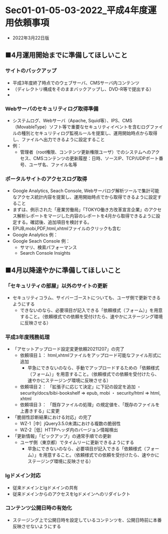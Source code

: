 # Sec01-01-05-03-2022_平成4年度運用依頼事項
+ 2022年3月22日版
## ■4月運用開始までに準備してほしいこと
### サイトのバックアップ
+ 平成3年度終了時点でのウェブサーバ、CMSサーバ内コンテンツ
+ （ディレクトリ構成をそのままバックアップし、DVD-R等で提出する）
+ 
### Webサーバのセキュリティログ取得準備
+ システムログ、Webサーバ（Apache, Squid等）、IPS、CMS（MovableType）ソフト等で重要なセキュリティイベントを含むログファイルの種別とセキュリティログ監視ルールを提案し、運用開始時点から取得し、ファイルへ出力できるように設定すること
+ 例：
  + 管理者（root権限、コンテンツ更新権限ユーザ）でのシステムへのアクセス、CMSコンテンツの更新履歴：日時、ソースIP、TCP/UDPポート番号、ユーザ名、ファイル名等

### ポータルサイトのアクセスログ取得
+ Google Analytics, Seach Console, Webサーバログ解析ツールで集計可能なアクセス統計内容を提案し、運用開始時点でから取得できるように設定すること
+ まずは、例示された「産業労働局」「TOKYO働き方改革宣言企業」のアクセス解析レポートをマージした内容のレポートを4月から取得できるように設定する。確認後、追加項目を検討する。
+ EPUB,mobi,PDF,html,xhtmlファイルのクリックも含む
+ Google Analytics 例：
+ Google Seach Console 例：
  + サマリ、検索パフォーマンス
  + Search Console Insights

## ■4月以降速やかに準備してほしいこと
### 「セキュリティの部屋」以外のサイトの更新
+ セキュリティコラム、サイバーゴーストについても、ユーザ側で更新できるようにする
  + できないのなら、必要項目が記入できる「依頼様式（フォーム）」を用意すること。（依頼様式での依頼を受付けたら、速やかにステージング環境に反映させる）

### 平成3年度残務処理
+ 「アセットアップロード設定変更依頼20211207」の完了
  + 依頼項目１： html,xhtmlファイルをアップロード可能なファイル形式に追加
    + 早急にできないのなら、手動でアップロードするための「依頼様式（フォーム）」を用意すること。（依頼様式での依頼を受付けたら、速やかにステージング環境に反映させる）
  + 依頼項目２： 「拡張子に応じて決定」に下記の設定を追加 ・ security/docs/bibi-bookshelf ⇒ epub, mobi ・ security/html ⇒ html, xhtml
  + 依頼項目３： 「既存ファイルの処理」の規定値を、「既存のファイルを上書きする」に変更
+ 「脆弱性診断結果における対応」の完了
  + WZ-1［中］jQuery3.5.0未満における複数の脆弱性
  + WZ-2［低］HTTPヘッダ内のバージョン情報検出
+ 「更新情報」「ピックアップ」の通常手順での更新
  + ユーザ側（東京都）でタイムリーに更新できるようにする
    + 早急にできないのなら、必要項目が記入できる「依頼様式（フォーム）」を用意すること。（依頼様式での依頼を受付けたら、速やかにステージング環境に反映させる）

### lgドメイン対応
+ 従来ドメインとlgドメインの共有
+ 従来ドメインからのアクセスをlgドメインへのリダイレクト

### コンテンツ公開日時の有効化
+ ステージング上で公開日時を設定しているコンテンツを、公開日時前に本番反映させないようにする
